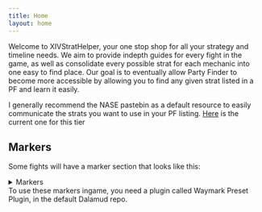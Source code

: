 ```yaml
---
title: Home
layout: home
---
```

Welcome to XIVStratHelper, your one stop shop for all your strategy and timeline needs. We aim to provide indepth guides for every fight in the game, as well as consolidate every possible strat for each mechanic into one easy to find place. Our goal is to eventually allow Party Finder to become more accessible by allowing you to find any given strat listed in a PF and learn it easily.

I generally recommend the NASE pastebin as a default resource to easily communicate the strats you want to use in your PF listing. [Here](https://pastebin.com/Sckr8E0m) is the current one for this tier

## Markers
Some fights will have a marker section that looks like this:
<details markdown=block>
<summary>Markers</summary>

```json
{
  "Name":"M1S",
  "MapID":986,
  "A":{"X":100.0,"Y":0.0,"Z":90.0,"ID":0,"Active":true},
  "B":{"X":110.0,"Y":0.0,"Z":100.0,"ID":1,"Active":true},
  "C":{"X":100.0,"Y":0.0,"Z":110.0,"ID":2,"Active":true},
  "D":{"X":90.0,"Y":0.0,"Z":100.0,"ID":3,"Active":true},
  "One":{"X":110.0,"Y":0.0,"Z":95.0,"ID":4,"Active":true},
  "Two":{"X":110.0,"Y":0.0,"Z":105.0,"ID":5,"Active":true},
  "Three":{"X":90.0,"Y":0.0,"Z":105.0,"ID":6,"Active":true},
  "Four":{"X":90.0,"Y":0.0,"Z":95.0,"ID":7,"Active":true}
}
```

</details>
To use these markers ingame, you need a plugin called Waymark Preset Plugin, in the default Dalamud repo.

